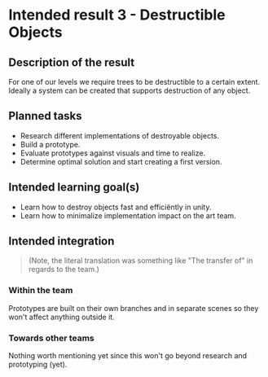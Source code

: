 Intended result 3 - Destructible Objects
==================

## Description of the result
For one of our levels we require trees to be destructible to a certain extent. Ideally a system can be created that supports destruction of any object.

## Planned tasks
- Research different implementations of destroyable objects.
- Build a prototype.
- Evaluate prototypes against visuals and time to realize.
- Determine optimal solution and start creating a first version.

## Intended learning goal(s)
- Learn how to destroy objects fast and efficiëntly in unity.
- Learn how to minimalize implementation impact on the art team.

## Intended integration 
> (Note, the literal translation was something like "The transfer of" in regards to the team.)

### Within the team
Prototypes are built on their own branches and in separate scenes so they won't affect anything outside it.

### Towards other teams
Nothing worth mentioning yet since this won't go beyond research and prototyping (yet).
